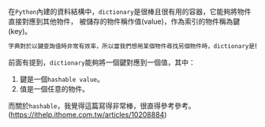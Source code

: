 在`Python`內建的資料結構中，`dictionary`是很棒且很有用的容器，它能夠將物件直接對應到其他物件，
被儲存的物件稱作值(value)，作為索引的物件稱為鍵(key)。
```bash
字典對於以鍵查詢值時非常有效率，所以當我們想用某個物件尋找另個物件時，dictionary是很好的選擇！
```
前面有提到，`dictionary`能夠將一個鍵對應到一個值，其中：
1. 鍵是一個`hashable value`。
2. 值是一個任意的物件。

而關於`hashable`，我覺得這篇寫得非常棒，很直得參考參考。
<br>(https://ithelp.ithome.com.tw/articles/10208884)

